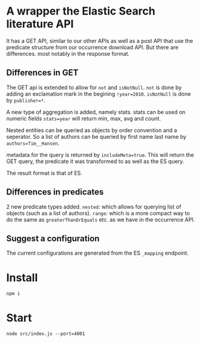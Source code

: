 # A wrapper the Elastic Search literature API

It has a GET API, similar to our other APIs as well as a post API that use the predicate structure from our occurrence download API. But there are differences. most notably in the response format.

## Differences in GET
The GET api is extended to allow for `not` and `isNotNull`. `not` is done by adding an exclamation mark in the begining `!year=2010`. `isNotNull` is done by `publisher=*`.

A new type of aggregation is added, namely stats. stats can be used on numeric fields `stats=year` will return min, max, avg and count.

Nested entities can be queried as objects by order convention and a seperator. So a list of authors can be queried by first name last name by `authors=Tim__Hansen`.

metadata for the query is returned by `includeMeta=true`. This will return the GET query, the predicate it was transformed to as well as the ES query.

The result format is that of ES.

## Differences in predicates
2 new predicate types added. 
`nested`: which allows for querying list of objects (such as a list of authors).
`range`: which is a more compact way to do the same as `greaterThanOrEquals` etc. as we have in the occurrence API.

## Suggest a configuration
The current configurations are generated from the ES `_mapping` endpoint.

# Install
`npm i`

# Start
`node src/index.js --port=4001`